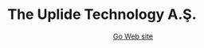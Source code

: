 # The Uplide Technology A.Ş.


<!-- Copy-paste in your Readme.md file -->

<a href="https://uplide.com" target="_blank" style="display: block" align="center">
 Go Web site
</a>


